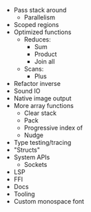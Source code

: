 - Pass stack around
  - Parallelism
- Scoped regions
- Optimized functions
  - Reduces:
    - Sum
    - Product
    - Join all
  - Scans:
    - Plus
- Refactor inverse
- Sound IO
- Native image output
- More array functions
  - Clear stack
  - Pack
  - Progressive index of
  - Nudge
- Type testing/tracing
- "Structs"
- System APIs
  - Sockets
- LSP
- FFI
- Docs
- Tooling
- Custom monospace font